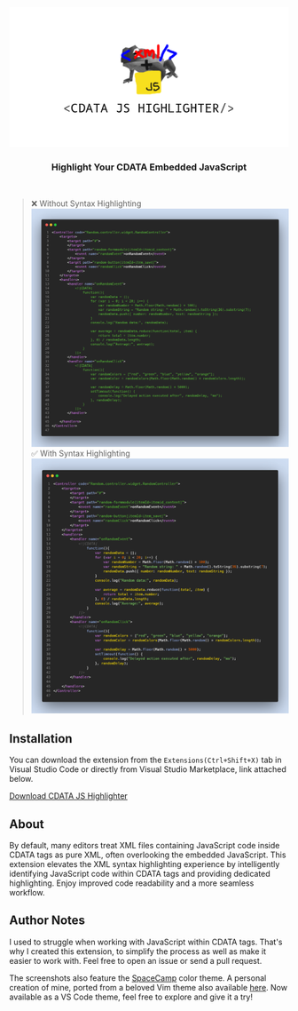 ![Alt text](images/banner.png)
<div align="center">
  <h3>
    Highlight Your CDATA Embedded JavaScript
  </h3>
  <br>
</div>

> ❌ Without Syntax Highlighting
![Alt text](images/snapshotbefore.png)
> ✅ With Syntax Highlighting
![Alt text](images/snapshot.png)

## Installation 

You can download the extension from the `Extensions(Ctrl+Shift+X)` tab in Visual Studio Code or directly from Visual Studio Marketplace, link attached below.

[Download CDATA JS Highlighter](https://marketplace.visualstudio.com/items?itemName=PaulGomez.cdata-js-highlighter)

## About

By default, many editors treat XML files containing JavaScript code inside CDATA tags as pure XML, often overlooking the embedded JavaScript. This extension elevates the XML syntax highlighting experience by intelligently identifying JavaScript code within CDATA tags and providing dedicated highlighting. Enjoy improved code readability and a more seamless workflow.

## Author Notes
I used to struggle when working with JavaScript within CDATA tags. That's why I created this extension, to simplify the process as well as make it easier to work with. Feel free to open an issue or  send a pull request.

The screenshots also feature the [SpaceCamp](https://marketplace.visualstudio.com/items?itemName=PaulGomez.spacecamp) color theme. A personal creation of mine, ported from a beloved Vim theme also available [here](https://github.com/jaredgorski/SpaceCamp/tree/master
). Now available as a VS Code theme, feel free to explore and give it a try!


